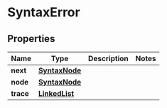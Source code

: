 

# SyntaxError

## Properties

Name | Type | Description | Notes
------------ | ------------- | ------------- | -------------
**next** | [**SyntaxNode**](SyntaxNode.md) |  | 
**node** | [**SyntaxNode**](SyntaxNode.md) |  | 
**trace** | [**LinkedList**](LinkedList.md) |  | 



